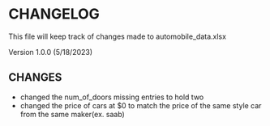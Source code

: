 # CHANGELOG
This file will keep track of changes made to automobile_data.xlsx

Version 1.0.0 (5/18/2023)

## CHANGES
- changed the num_of_doors missing entries to hold two
- changed the price of cars at $0 to match the price of the same style car from the same maker(ex. saab)
